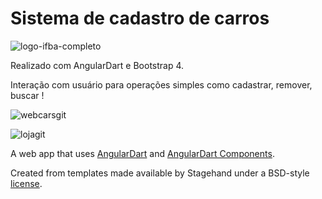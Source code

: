 # Sistema de cadastro de carros




![logo-ifba-completo](https://user-images.githubusercontent.com/60610011/97865049-5771d380-1ce8-11eb-8293-ba9148977d06.png)


Realizado com AngularDart e Bootstrap 4.

Interação com usuário para operações simples como cadastrar, remover, buscar ! 

![webcarsgit](https://user-images.githubusercontent.com/60610011/97864459-61470700-1ce7-11eb-9215-6e846614e914.png)



![lojagit](https://user-images.githubusercontent.com/60610011/97864473-65732480-1ce7-11eb-92c3-93aaf6384eff.png)



A web app that uses [AngularDart](https://angulardart.dev) and
[AngularDart Components](https://angulardart.dev/components).

Created from templates made available by Stagehand under a BSD-style
[license](https://github.com/dart-lang/stagehand/blob/master/LICENSE).
